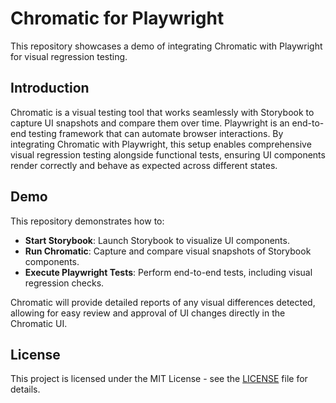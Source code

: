 # Chromatic for Playwright

This repository showcases a demo of integrating Chromatic with Playwright for visual regression testing.

## Introduction

Chromatic is a visual testing tool that works seamlessly with Storybook to capture UI snapshots and compare them over time. Playwright is an end-to-end testing framework that can automate browser interactions. By integrating Chromatic with Playwright, this setup enables comprehensive visual regression testing alongside functional tests, ensuring UI components render correctly and behave as expected across different states.

## Demo

This repository demonstrates how to:

- **Start Storybook**: Launch Storybook to visualize UI components.
- **Run Chromatic**: Capture and compare visual snapshots of Storybook components.
- **Execute Playwright Tests**: Perform end-to-end tests, including visual regression checks.

Chromatic will provide detailed reports of any visual differences detected, allowing for easy review and approval of UI changes directly in the Chromatic UI.

## License

This project is licensed under the MIT License - see the [LICENSE](LICENSE) file for details.
